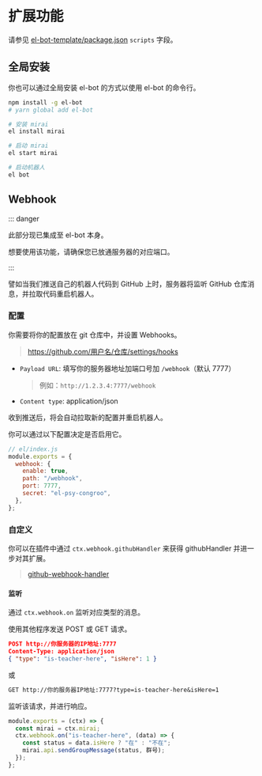 # 扩展功能

请参见 [el-bot-template/package.json](https://github.com/ElpsyCN/el-bot-template/blob/master/package.json) `scripts` 字段。

## 全局安装

你也可以通过全局安装 el-bot 的方式以使用 el-bot 的命令行。

```sh
npm install -g el-bot
# yarn global add el-bot
```

```sh
# 安装 mirai
el install mirai

# 启动 mirai
el start mirai

# 启动机器人
el bot
```

## Webhook

::: danger

此部分现已集成至 el-bot 本身。

想要使用该功能，请确保您已放通服务器的对应端口。

:::

譬如当我们推送自己的机器人代码到 GitHub 上时，服务器将监听 GitHub 仓库消息，并拉取代码重启机器人。

### 配置

你需要将你的配置放在 git 仓库中，并设置 Webhooks。

> https://github.com/用户名/仓库/settings/hooks

- `Payload URL`: 填写你的服务器地址加端口号加 `/webhook`（默认 7777）
  > 例如：`http://1.2.3.4:7777/webhook`
- `Content type`: application/json

收到推送后，将会自动拉取新的配置并重启机器人。

你可以通过以下配置决定是否启用它。

```js
// el/index.js
module.exports = {
  webhook: {
    enable: true,
    path: "/webhook",
    port: 7777,
    secret: "el-psy-congroo",
  },
};
```

### 自定义

你可以在插件中通过 `ctx.webhook.githubHandler` 来获得 githubHandler 并进一步对其扩展。

> [github-webhook-handler](https://github.com/rvagg/github-webhook-handler)

#### 监听

通过 `ctx.webhook.on` 监听对应类型的消息。

使用其他程序发送 POST 或 GET 请求。

```json
POST http://你服务器的IP地址:7777
Content-Type: application/json
{ "type": "is-teacher-here", "isHere": 1 }
```

或

```txt
GET http://你的服务器IP地址:7777?type=is-teacher-here&isHere=1
```

监听该请求，并进行响应。

```js
module.exports = (ctx) => {
  const mirai = ctx.mirai;
  ctx.webhook.on("is-teacher-here", (data) => {
    const status = data.isHere ? "在" : "不在";
    mirai.api.sendGroupMessage(status, 群号);
  });
};
```
